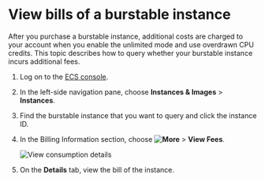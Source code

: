 # View bills of a burstable instance

After you purchase a burstable instance, additional costs are charged to your account when you enable the unlimited mode and use overdrawn CPU credits. This topic describes how to query whether your burstable instance incurs additional fees.

1.  Log on to the [ECS console](https://ecs.console.aliyun.com).

2.  In the left-side navigation pane, choose **Instances & Images** \> **Instances**.

3.  Find the burstable instance that you want to query and click the instance ID.

4.  In the Billing Information section, choose **![More](https://static-aliyun-doc.oss-accelerate.aliyuncs.com/assets/img/en-US/0924747061/p176812.png)** \> **View Fees**.

    ![View consumption details](https://static-aliyun-doc.oss-accelerate.aliyuncs.com/assets/img/en-US/0924747061/p46100.png)

5.  On the **Details** tab, view the bill of the instance.


